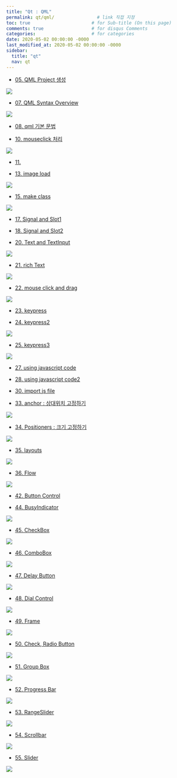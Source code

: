 ```yaml
---
title: "Qt : QML"
permalink: qt/qml/                # link 직접 지정
toc: true                       # for Sub-title (On this page)
comments: true                  # for disqus Comments
categories:                     # for categories
date: 2020-05-02 00:00:00 -0000
last_modified_at: 2020-05-02 00:00:00 -0000
sidebar:
  title: "qt"
  nav: qt
---
```


* [05. QML Project 생성](/qt/qml/05/)

![](/file/image/qt-qml-05-03.png)

* [07. QML Syntax Overview](/qt/qml/07/)

![](/file/image/qt-qml-07-01.png)

* [08. qml 기본 문법](/qt/qml/08/)

* [10. mouseclick 처리](/qt/qml/10/)

![](/file/image/qt-qml-10-01.png)

* [11. ](/qt/qml/11/)

* [13. image load](/qt/qml/13/)

![](/file/image/qt-qml-13-01.png)

* [15. make class](/qt/qml/15/)

![](/file/image/qt-qml-15-01.png)

* [17. Signal and Slot1](/qt/qml/17/)

* [18. Signal and Slot2](/qt/qml/18/)

* [20. Text and TextInput](/qt/qml/20/)

![](/file/image/qt-qml-20-01.png)

* [21. rich Text](/qt/qml/21/)

![](/file/image/qt-qml-21-01.png)

* [22. mouse click and drag](/qt/qml/22/)

![](/file/image/qt-qml-22-01.png)

* [23. keypress](/qt/qml/23/)

* [24. keypress2](/qt/qml/24/)

![](/file/image/qt-qml-24-01.png)

* [25. keypress3](/qt/qml/25/)

![](/file/image/qt-qml-25-01.png)

* [27. using javascript code](/qt/qml/27/)

* [28. using javascript code2](/qt/qml/28/)

* [30. import js file](/qt/qml/30/)

* [33. anchor : 상대위치 고정하기](/qt/qml/33/)

![](/file/image/qt-qml-33-01.png)

* [34. Positioners : 크기 고정하기](/qt/qml/34/)

![](/file/image/qt-qml-34-01.png)

* [35. layouts](/qt/qml/35/)

![](/file/image/qt-qml-35-01.png)

* [36. Flow](/qt/qml/36/)

![](/file/image/qt-qml-36-01.png)

* [42. Button Control](/qt/qml/42/)

* [44. BusyIndicator](/qt/qml/44/)

![](/file/image/qt-qml-44-01.png)

* [45. CheckBox](/qt/qml/45/)

![](/file/image/qt-qml-45-01.png)

* [46. ComboBox](/qt/qml/46/)

![](/file/image/qt-qml-46-01.png)

* [47. Delay Button](/qt/qml/47/)

![](/file/image/qt-qml-47-01.png)

* [48. Dial Control](/qt/qml/48/)

![](/file/image/qt-qml-48-01.png)

* [49. Frame](/qt/qml/49/)

![](/file/image/qt-qml-49-01.png)

* [50. Check, Radio Button](/qt/qml/50/)

![](/file/image/qt-qml-50-01.png)

* [51. Group Box](/qt/qml/51/)

![](/file/image/qt-qml-51-01.png)

* [52. Progress Bar](/qt/qml/52/)

![](/file/image/qt-qml-52-01.png)

* [53. RangeSlider](/qt/qml/53/)

![](/file/image/qt-qml-53-01.png)

* [54. Scrollbar](/qt/qml/54/)

![](/file/image/qt-qml-54-01.png)

* [55. Slider](/qt/qml/55/)

![](/file/image/qt-qml-55-01.png)
